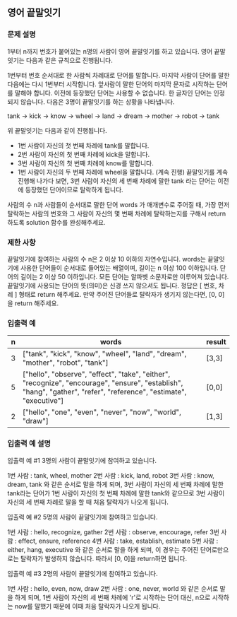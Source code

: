 ## 영어 끝말잇기

### 문제 설명

1부터 n까지 번호가 붙어있는 n명의 사람이 영어 끝말잇기를 하고 있습니다. 영어 끝말잇기는 다음과 같은 규칙으로 진행됩니다.

1번부터 번호 순서대로 한 사람씩 차례대로 단어를 말합니다.
마지막 사람이 단어를 말한 다음에는 다시 1번부터 시작합니다.
앞사람이 말한 단어의 마지막 문자로 시작하는 단어를 말해야 합니다.
이전에 등장했던 단어는 사용할 수 없습니다.
한 글자인 단어는 인정되지 않습니다.
다음은 3명이 끝말잇기를 하는 상황을 나타냅니다.

tank → kick → know → wheel → land → dream → mother → robot → tank

위 끝말잇기는 다음과 같이 진행됩니다.

- 1번 사람이 자신의 첫 번째 차례에 tank를 말합니다.
- 2번 사람이 자신의 첫 번째 차례에 kick을 말합니다.
- 3번 사람이 자신의 첫 번째 차례에 know를 말합니다.
- 1번 사람이 자신의 두 번째 차례에 wheel을 말합니다.
(계속 진행)
끝말잇기를 계속 진행해 나가다 보면, 3번 사람이 자신의 세 번째 차례에 말한 tank 라는 단어는 이전에 등장했던 단어이므로 탈락하게 됩니다.

사람의 수 n과 사람들이 순서대로 말한 단어 words 가 매개변수로 주어질 때, 가장 먼저 탈락하는 사람의 번호와 그 사람이 자신의 몇 번째 차례에 탈락하는지를 구해서 return 하도록 solution 함수를 완성해주세요.

### 제한 사항

끝말잇기에 참여하는 사람의 수 n은 2 이상 10 이하의 자연수입니다.
words는 끝말잇기에 사용한 단어들이 순서대로 들어있는 배열이며, 길이는 n 이상 100 이하입니다.
단어의 길이는 2 이상 50 이하입니다.
모든 단어는 알파벳 소문자로만 이루어져 있습니다.
끝말잇기에 사용되는 단어의 뜻(의미)은 신경 쓰지 않으셔도 됩니다.
정답은 [ 번호, 차례 ] 형태로 return 해주세요.
만약 주어진 단어들로 탈락자가 생기지 않는다면, [0, 0]을 return 해주세요.

### 입출력 예

|n|words|result|
|---|---|---|
|3|["tank", "kick", "know", "wheel", "land", "dream", "mother", "robot", "tank"]|[3,3]|
|5|["hello", "observe", "effect", "take", "either", "recognize", "encourage", "ensure", "establish", "hang", "gather", "refer", "reference", "estimate", "executive"]|[0,0]|
|2|["hello", "one", "even", "never", "now", "world", "draw"]|[1,3]|

### 입출력 예 설명

입출력 예 #1
3명의 사람이 끝말잇기에 참여하고 있습니다.

1번 사람 : tank, wheel, mother
2번 사람 : kick, land, robot
3번 사람 : know, dream, tank
와 같은 순서로 말을 하게 되며, 3번 사람이 자신의 세 번째 차례에 말한 tank라는 단어가 1번 사람이 자신의 첫 번째 차례에 말한 tank와 같으므로 3번 사람이 자신의 세 번째 차례로 말을 할 때 처음 탈락자가 나오게 됩니다.

입출력 예 #2
5명의 사람이 끝말잇기에 참여하고 있습니다.

1번 사람 : hello, recognize, gather
2번 사람 : observe, encourage, refer
3번 사람 : effect, ensure, reference
4번 사람 : take, establish, estimate
5번 사람 : either, hang, executive
와 같은 순서로 말을 하게 되며, 이 경우는 주어진 단어로만으로는 탈락자가 발생하지 않습니다. 따라서 [0, 0]을 return하면 됩니다.

입출력 예 #3
2명의 사람이 끝말잇기에 참여하고 있습니다.

1번 사람 : hello, even, now, draw
2번 사람 : one, never, world
와 같은 순서로 말을 하게 되며, 1번 사람이 자신의 세 번째 차례에 'r'로 시작하는 단어 대신, n으로 시작하는 now를 말했기 때문에 이때 처음 탈락자가 나오게 됩니다.
